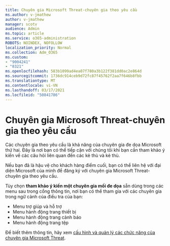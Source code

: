 ```yaml
---
title: Chuyên gia Microsoft Threat-chuyên gia theo yêu cầu
ms.author: v-jmathew
author: v-jmathew
manager: scotv
audience: Admin
ms.topic: article
ms.service: o365-administration
ROBOTS: NOINDEX, NOFOLLOW
localization_priority: Normal
ms.collection: Adm_O365
ms.custom:
- "9004241"
- "8321"
ms.openlocfilehash: 583b1099ad4ea07f780a3b122f381dd0ac2e864d
ms.sourcegitcommit: 1736dc914ceb9d72fc87f45762f2aa7f646b8fbb
ms.translationtype: MT
ms.contentlocale: vi-VN
ms.lasthandoff: 03/17/2021
ms.locfileid: "50841786"
---
```

# <a name="microsoft-threat-experts---experts-on-demand"></a>Chuyên gia Microsoft Threat-chuyên gia theo yêu cầu

Các chuyên gia theo yêu cầu là khả năng của chuyên gia đe dọa Microsoft thứ hai. Đây là nơi bạn có thể tiếp cận với chúng tôi khi bạn cần tham khảo ý kiến về các câu hỏi liên quan đến các kẻ thù và kẻ thù.

Nếu bạn đã là hậu vệ cho khách hàng điểm cuối, bạn có thể liên hệ với đại diện Microsoft của mình để đăng ký với chuyên gia Microsoft Threat-chuyên gia theo yêu cầu.

Tùy chọn **tham khảo ý kiến một chuyên gia mối đe dọa** sẵn dùng trong các menu sau trong cổng thông tin, nơi bạn có thể tham gia với các chuyên gia trong ngữ cảnh của điều tra của bạn:

- Menu trợ giúp và hỗ trợ
- Menu hành động trang thiết bị
- Menu hành động trang cảnh báo
- Menu hành động trang tệp

Để biết thêm thông tin, hãy xem [cấu hình và quản lý các chức năng của chuyên gia Microsoft Threat](https://docs.microsoft.com/windows/security/threat-protection/microsoft-defender-atp/configure-microsoft-threat-experts).
